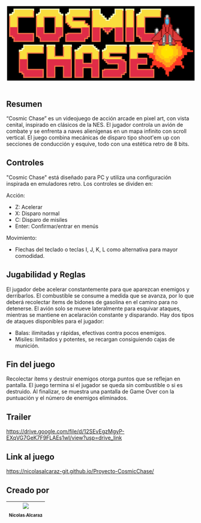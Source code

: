<div align="center">
  <img width="500" alt="Cosmic Chase" src="https://github.com/NicolasAlcaraz-Git/Proyecto-CosmicChase/blob/main/public/menus/logo.png" />
  <br><br>
</div>

## Resumen

“Cosmic Chase” es un videojuego de acción arcade en pixel art, con vista cenital,
inspirado en clásicos de la NES. El jugador controla un avión de combate y se enfrenta
a naves alienígenas en un mapa infinito con scroll vertical. El juego combina mecánicas
de disparo tipo shoot'em up con secciones de conducción y esquive, todo con una
estética retro de 8 bits.

## Controles

"Cosmic Chase" está diseñado para PC y utiliza una configuración inspirada en
emuladores retro. Los controles se dividen en:

Acción:

- Z: Acelerar
- X: Disparo normal
- C: Disparo de misiles
- Enter: Confirmar/entrar en menús

Movimiento:

- Flechas del teclado o teclas I, J, K, L como alternativa para mayor comodidad.

## Jugabilidad y Reglas

El jugador debe acelerar constantemente para que aparezcan enemigos y derribarlos.
El combustible se consume a medida que se avanza, por lo que deberá recolectar ítems de
bidones de gasolina en el camino para no detenerse. El avión solo se mueve lateralmente
para esquivar ataques, mientras se mantiene en acelaración constante y disparando. Hay
dos tipos de ataques disponibles para el jugador:

- Balas: ilimitadas y rápidas, efectivas contra pocos enemigos.
- Misiles: limitados y potentes, se recargan consiguiendo cajas de munición.

## Fin del juego

Recolectar ítems y destruir enemigos otorga puntos que se reflejan en pantalla. El juego
termina si el jugador se queda sin combustible o si es destruido. Al finalizar, se muestra
una pantalla de Game Over con la puntuación y el número de enemigos eliminados.

## Trailer

https://drive.google.com/file/d/12SEvEgzMgyP-EXqVG7GeK7F9FLAEs1wI/view?usp=drive_link

## Link al juego

https://nicolasalcaraz-git.github.io/Proyecto-CosmicChase/

## Creado por
|[<img src="https://avatars.githubusercontent.com/u/204879578?v=4" width=115><br><sub>Nicolas Alcaraz</sub>](https://github.com/NicolasAlcaraz-Git)|
| :---: |
